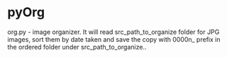 # pyOrg
org.py - image organizer. It will read src_path_to_organize folder for JPG images, sort them by date taken and save the copy with 0000n_ prefix in the ordered folder under src_path_to_organize..
